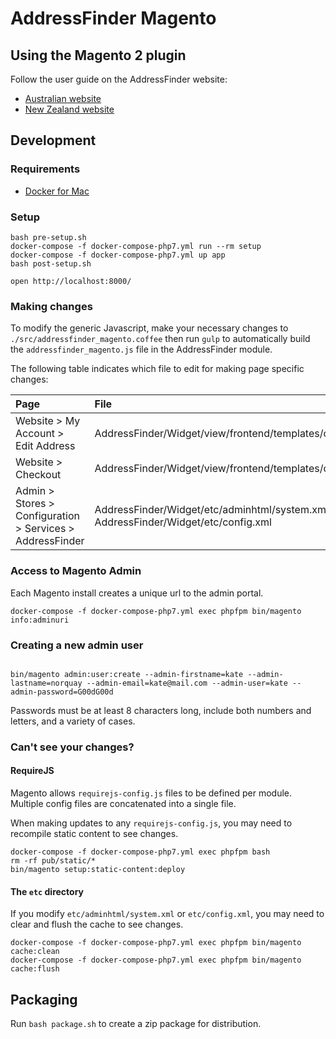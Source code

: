 # AddressFinder Magento

## Using the Magento 2 plugin

Follow the user guide on the AddressFinder website:

- [Australian website](https://addressfinder.com.au/docs/magento-2-user-guide/)
- [New Zealand website](https://addressfinder.co.nz/docs/magento-2-user-guide/)

## Development

### Requirements

- [Docker for Mac](https://docs.docker.com/docker-for-mac/install/)

### Setup

```
bash pre-setup.sh
docker-compose -f docker-compose-php7.yml run --rm setup
docker-compose -f docker-compose-php7.yml up app
bash post-setup.sh

open http://localhost:8000/
```

### Making changes
To modify the generic Javascript, make your necessary changes to `./src/addressfinder_magento.coffee` then run `gulp` to automatically build the `addressfinder_magento.js` file in the AddressFinder module.

The following table indicates which file to edit for making page specific changes:

| Page | File |
| :--- | :--- |
| Website > My Account > Edit Address | AddressFinder/Widget/view/frontend/templates/customer_address_form.phtml |
| Website > Checkout | AddressFinder/Widget/view/frontend/templates/checkout_index_index.phtml |
| Admin > Stores > Configuration > Services > AddressFinder | AddressFinder/Widget/etc/adminhtml/system.xml, AddressFinder/Widget/etc/config.xml |

### Access to Magento Admin
Each Magento install creates a unique url to the admin portal.

```
docker-compose -f docker-compose-php7.yml exec phpfpm bin/magento info:adminuri
```

### Creating a new admin user

```docker-compose -f docker-compose-php7.yml exec phpfpm bash

bin/magento admin:user:create --admin-firstname=kate --admin-lastname=norquay --admin-email=kate@mail.com --admin-user=kate --admin-password=G00dG00d

```
Passwords must be at least 8 characters long, include both numbers and letters, and a variety of cases.

### Can't see your changes?

#### RequireJS

Magento allows `requirejs-config.js` files to be defined per module. Multiple config files are concatenated into a single file.

When making updates to any `requirejs-config.js`, you may need to recompile static content to see changes.

```
docker-compose -f docker-compose-php7.yml exec phpfpm bash
rm -rf pub/static/*
bin/magento setup:static-content:deploy
```

#### The `etc` directory

If you modify `etc/adminhtml/system.xml` or `etc/config.xml`, you may need to clear and flush the cache to see changes.

```
docker-compose -f docker-compose-php7.yml exec phpfpm bin/magento cache:clean
docker-compose -f docker-compose-php7.yml exec phpfpm bin/magento cache:flush
```

## Packaging

Run `bash package.sh` to create a zip package for distribution.
